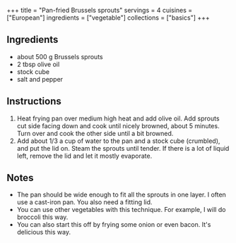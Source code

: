 +++
title = "Pan-fried Brussels sprouts"
servings = 4
cuisines = ["European"]
ingredients = ["vegetable"]
collections = ["basics"]
+++

## Ingredients

- about 500 g Brussels sprouts
- 2 tbsp olive oil
- stock cube
- salt and pepper

## Instructions

1. Heat frying pan over medium high heat and add olive oil. Add sprouts cut side facing down and cook until nicely browned, about 5 minutes. Turn over and cook the other side until a bit browned.
2. Add about 1/3 a cup of water to the pan and a stock cube (crumbled), and put the lid on. Steam the sprouts until tender. If there is a lot of liquid left, remove the lid and let it mostly evaporate.

## Notes

- The pan should be wide enough to fit all the sprouts in one layer. I often use a cast-iron pan. You also need a fitting lid.
- You can use other vegetables with this technique. For example, I will do broccoli this way.
- You can also start this off by frying some onion or even bacon. It's delicious this way.
